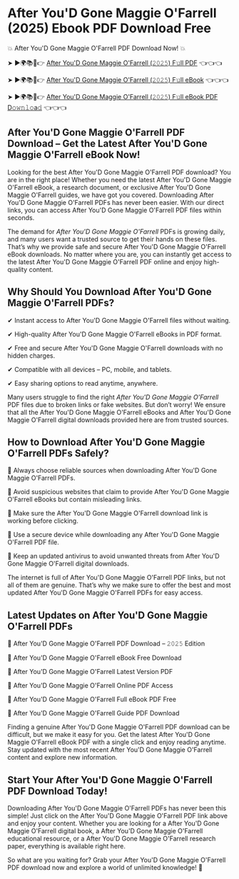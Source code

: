 # After You'D Gone Maggie O'Farrell (2025) Ebook PDF Download Free

💥 After You'D Gone Maggie O'Farrell PDF Download Now! 💥

➤ ►🌍📚📱👉 [After You'D Gone Maggie O'Farrell (𝟸𝟶𝟸𝟻) F𝚞ll PDF](https://getpdf.xyz/after-youd-gone-maggie-ofarrell) 👈👈👈


➤ ►🌍📚📱👉 [After You'D Gone Maggie O'Farrell (𝟸𝟶𝟸𝟻) F𝚞ll eBook](https://getpdf.xyz/after-youd-gone-maggie-ofarrell) 👈👈👈


➤ ►🌍📚📱👉 [After You'D Gone Maggie O'Farrell (𝟸𝟶𝟸𝟻) F𝚞ll eBook PDF D𝚘𝚠𝚗𝚕𝚘a𝚍](https://getpdf.xyz/after-youd-gone-maggie-ofarrell) 👈👈👈


## After You'D Gone Maggie O'Farrell PDF Download – Get the Latest After You'D Gone Maggie O'Farrell eBook Now!

Looking for the best After You'D Gone Maggie O'Farrell PDF download? You are in the right place! Whether you need the latest After You'D Gone Maggie O'Farrell eBook, a research document, or exclusive After You'D Gone Maggie O'Farrell guides, we have got you covered. Downloading After You'D Gone Maggie O'Farrell PDFs has never been easier. With our direct links, you can access After You'D Gone Maggie O'Farrell PDF files within seconds.

The demand for *After You'D Gone Maggie O'Farrell* PDFs is growing daily, and many users want a trusted source to get their hands on these files. That’s why we provide safe and secure After You'D Gone Maggie O'Farrell eBook downloads. No matter where you are, you can instantly get access to the latest After You'D Gone Maggie O'Farrell PDF online and enjoy high-quality content.

## Why Should You Download After You'D Gone Maggie O'Farrell PDFs?

✔ Instant access to After You'D Gone Maggie O'Farrell files without waiting.

✔ High-quality After You'D Gone Maggie O'Farrell eBooks in PDF format.

✔ Free and secure After You'D Gone Maggie O'Farrell downloads with no hidden charges.

✔ Compatible with all devices – PC, mobile, and tablets.

✔ Easy sharing options to read anytime, anywhere.

Many users struggle to find the right *After You'D Gone Maggie O'Farrell* PDF files due to broken links or fake websites. But don’t worry! We ensure that all the After You'D Gone Maggie O'Farrell eBooks and After You'D Gone Maggie O'Farrell digital downloads provided here are from trusted sources.

## How to Download After You'D Gone Maggie O'Farrell PDFs Safely?

📌 Always choose reliable sources when downloading After You'D Gone Maggie O'Farrell PDFs.

📌 Avoid suspicious websites that claim to provide After You'D Gone Maggie O'Farrell eBooks but contain misleading links.

📌 Make sure the After You'D Gone Maggie O'Farrell download link is working before clicking.

📌 Use a secure device while downloading any After You'D Gone Maggie O'Farrell PDF file.

📌 Keep an updated antivirus to avoid unwanted threats from After You'D Gone Maggie O'Farrell digital downloads.

The internet is full of After You'D Gone Maggie O'Farrell PDF links, but not all of them are genuine. That’s why we make sure to offer the best and most updated After You'D Gone Maggie O'Farrell PDFs for easy access.

## Latest Updates on After You'D Gone Maggie O'Farrell PDFs

🔹 After You'D Gone Maggie O'Farrell PDF Download – 𝟸𝟶𝟸𝟻 Edition

🔹 After You'D Gone Maggie O'Farrell eBook Free Download

🔹 After You'D Gone Maggie O'Farrell Latest Version PDF

🔹 After You'D Gone Maggie O'Farrell Online PDF Access

🔹 After You'D Gone Maggie O'Farrell Full eBook PDF Free

🔹 After You'D Gone Maggie O'Farrell Guide PDF Download

Finding a genuine After You'D Gone Maggie O'Farrell PDF download can be difficult, but we make it easy for you. Get the latest After You'D Gone Maggie O'Farrell eBook PDF with a single click and enjoy reading anytime. Stay updated with the most recent After You'D Gone Maggie O'Farrell content and explore new information.

## Start Your After You'D Gone Maggie O'Farrell PDF Download Today!

Downloading After You'D Gone Maggie O'Farrell PDFs has never been this simple! Just click on the After You'D Gone Maggie O'Farrell PDF link above and enjoy your content. Whether you are looking for a After You'D Gone Maggie O'Farrell digital book, a After You'D Gone Maggie O'Farrell educational resource, or a After You'D Gone Maggie O'Farrell research paper, everything is available right here.

So what are you waiting for? Grab your After You'D Gone Maggie O'Farrell PDF download now and explore a world of unlimited knowledge! 🚀